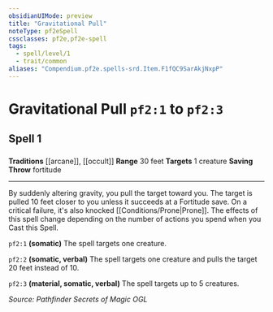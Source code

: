 ```yaml
---
obsidianUIMode: preview
title: "Gravitational Pull"
noteType: pf2eSpell
cssclasses: pf2e,pf2e-spell
tags:
  - spell/level/1
  - trait/common
aliases: "Compendium.pf2e.spells-srd.Item.F1fQC9SarAkjNxpP" 
---
```

# Gravitational Pull  `pf2:1` to `pf2:3`  
## Spell 1
### 
**Traditions** [[arcane]], [[occult]]
**Range** 30 feet
**Targets** 1 creature
**Saving Throw**  fortitude
* * * 
By suddenly altering gravity, you pull the target toward you. The target is pulled 10 feet closer to you unless it succeeds at a Fortitude save. On a critical failure, it's also knocked [[Conditions/Prone|Prone]]. The effects of this spell change depending on the number of actions you spend when you Cast this Spell.

`pf2:1` **(somatic)** The spell targets one creature.

`pf2:2` **(somatic, verbal)** The spell targets one creature and pulls the target 20 feet instead of 10.

`pf2:3` **(material, somatic, verbal)** The spell targets up to 5 creatures.

*Source: Pathfinder Secrets of Magic*
*OGL*